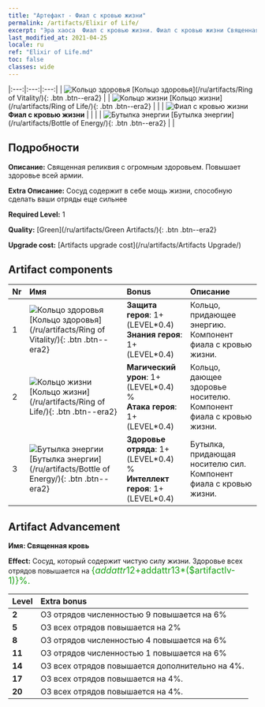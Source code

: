 ```yaml
---
title: "Артефакт - Фиал с кровью жизни"
permalink: /artifacts/Elixir of Life/
excerpt: "Эра хаоса  Фиал с кровью жизни. Фиал с кровью жизни Священная реликвия с огромным здоровьем. Повышает здоровье всей армии."
last_modified_at: 2021-04-25
locale: ru
ref: "Elixir of Life.md"
toc: false
classes: wide
---
```


  |:---:|:---:|:---:| 
  | ![Кольцо здоровья](/images/t/artifact_40111.png) [Кольцо здоровья](/ru/artifacts/Ring of Vitality/){: .btn .btn--era2} |   | ![Кольцо жизни](/images/t/artifact_40112.png) [Кольцо жизни](/ru/artifacts/Ring of Life/){: .btn .btn--era2} | 
  |   | ![Фиал с кровью жизни](/images/t/icon_artifact_11.png) **Фиал с кровью жизни** |  | 
  |   | ![Бутылка энергии](/images/t/artifact_40113.png) [Бутылка энергии](/ru/artifacts/Bottle of Energy/){: .btn .btn--era2} |   | 


## Подробности

 **Описание:** Священная реликвия с огромным здоровьем. Повышает здоровье всей армии.

 **Extra Описание:** Сосуд содержит в себе мощь жизни, способную сделать ваши отряды еще сильнее

 **Required Level:** 1

 **Quality:** [Green](/ru/artifacts/Green Artifacts/){: .btn .btn--era2}

 **Upgrade cost:** [Artifacts upgrade cost](/ru/artifacts/Artifacts Upgrade/)



## Artifact components

  | Nr |    Имя    |   Bonus | Описание | 
  |:---|:-----------|:--------|:------------| 
  | 1 | ![Кольцо здоровья](/images/t/artifact_40111.png) [Кольцо здоровья](/ru/artifacts/Ring of Vitality/){: .btn .btn--era2} | **Защита героя**: 1+(LEVEL\*0.4)<br/>**Знания героя**: 1+(LEVEL\*0.4) | Кольцо, придающее энергию. Компонент фиала с кровью жизни. | 
  | 2 | ![Кольцо жизни](/images/t/artifact_40112.png) [Кольцо жизни](/ru/artifacts/Ring of Life/){: .btn .btn--era2} | **Магический урон**: 1+(LEVEL\*0.4) %<br/>**Атака героя**: 1+(LEVEL\*0.4) | Кольцо, дающее здоровье носителю. Компонент фиала с кровью жизни. | 
  | 3 | ![Бутылка энергии](/images/t/artifact_40113.png) [Бутылка энергии](/ru/artifacts/Bottle of Energy/){: .btn .btn--era2} | **Здоровье отряда**: 1+(LEVEL\*0.4) %<br/>**Интеллект героя**: 1+(LEVEL\*0.4) | Бутылка, придающая носителю сил. Компонент фиала с кровью жизни. | 


## Artifact Advancement

 **Имя: Священная кровь**

 **Effect:** Сосуд, который содержит чистую силу жизни. Здоровье всех отрядов повышается на <span style="color: #1ca216;font-size:18px">{$addattr12+$addattr13*($artifactlv-1)}%.</span>

  |  Level  |    Extra bonus  | 
  |:--------|:----------------| 
  | **2** | ОЗ отрядов численностью 9 повышается на 6% | 
  | **5** | ОЗ всех отрядов повышается на 2% | 
  | **8** | ОЗ отрядов численностью 4 повышается на 6% | 
  | **11** | ОЗ отрядов численностью 1 повышается на 6% | 
  | **14** | ОЗ всех отрядов повышается дополнительно на 4%. | 
  | **17** | ОЗ всех отрядов повышается на 4%. | 
  | **20** | ОЗ всех отрядов повышается на 4%. | 
